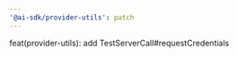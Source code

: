 ```yaml
---
'@ai-sdk/provider-utils': patch
---
```


feat(provider-utils): add TestServerCall#requestCredentials
